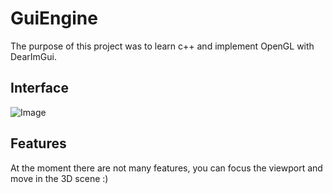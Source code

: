 # GuiEngine

The purpose of this project was to learn c++ and implement OpenGL with DearImGui.

## Interface

![Image](.assets/main.jpg)

## Features

At the moment there are not many features, you can focus the viewport and move in the 3D scene :)
